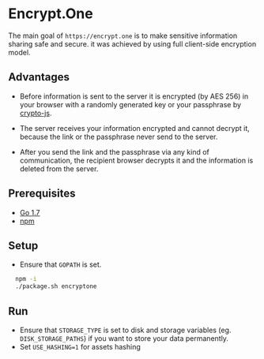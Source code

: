 # Encrypt.One

The main goal of `https://encrypt.one` is to make sensitive information sharing
safe and secure. it was achieved by using full client-side encryption model.

## Advantages

- Before information is sent to the server it is encrypted (by AES 256) in your browser with a randomly generated key or your passphrase by [crypto-js](https://github.com/brix/crypto-js).

- The server receives your information encrypted and cannot decrypt it, because the link or the passphrase never send to the server.

- After you send the link and the passphrase via any kind of communication, the recipient browser decrypts it and the information is deleted from the server.


## Prerequisites

- [Go 1.7](http://golang.org/doc/install)
- [npm](https://www.npmjs.com/)

## Setup

- Ensure that `GOPATH` is set.

```sh
  npm -i
  ./package.sh encryptone
```

## Run
- Ensure that `STORAGE_TYPE` is set to disk and storage variables (eg. `DISK_STORAGE_PATHS`) if you want to store your data permanently.
- Set `USE_HASHING=1` for assets hashing
